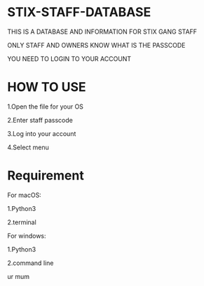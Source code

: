 # STIX-STAFF-DATABASE

THIS IS A DATABASE AND INFORMATION FOR STIX GANG STAFF

ONLY STAFF AND OWNERS KNOW WHAT IS THE PASSCODE

YOU NEED TO LOGIN TO YOUR ACCOUNT

# HOW TO USE

1.Open the file for your OS

2.Enter staff passcode

3.Log into your account

4.Select menu

# Requirement

For macOS:

1.Python3

2.terminal

For windows:

1.Python3

2.command line






































ur mum

